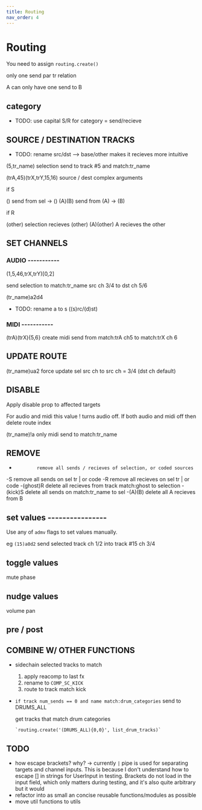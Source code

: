 ```yaml
---
title: Routing
nav_order: 4
---
```


# Routing

You need to assign `routing.create()`

only one send par tr relation

A can only have one send to B

## category ##################################################

- TODO: use capital S/R for category = send/recieve


## SOURCE / DESTINATION TRACKS ##################################

- TODO: rename src/dst -->  base/other
    makes it recieves more intuitive


(5,tr_name)               selection send to track #5 and match:tr_name

(trA,45)(trX,trY,15,16)   source / dest complex arguments


if S

()        send from sel -> ()
(A)(B)    send from (A) -> (B)

if R

(other)        selection recieves (other)
(A)(other)    A recieves the other


## SET CHANNELS ################################################

### AUDIO -----------


(1,5,46,trX,trY)[0,2]

send selection to match:tr_name src ch 3/4 to dst ch 5/6

(tr_name)a2d4

- TODO: rename a to s ((s)rc/(d)st)

### MIDI -----------

(trA)(trX){5,6}   create midi send from match:trA ch5 to match:trX ch 6

## UPDATE ROUTE ###############################################

(tr_name)ua2      force update sel src ch to src ch = 3/4 (dst ch default)

## DISABLE ###################################################

Apply disable prop to affected targets

For audio and midi this value ! turns audio off. If both audio and midi off
then delete route index

(tr_name)!a     only midi send to match:tr_name

## REMOVE ####################################################

-             remove all sends / recieves of selection, or coded sources
-S            remove all sends on sel tr | or code
-R            remove all recieves on sel tr | or code
-(ghost)R     delete all recieves from track match:ghost to selection
-(kick)S      delete all sends on match:tr_name to sel
-(A)(B)       delete all A recieves from B


## set values ----------------

Use any of `admv` flags to set values manually.

eg `(15)a0d2` send selected track ch 1/2 into track #15 ch 3/4

## toggle values

mute
phase

## nudge values ###############################################

volume
pan

## pre / post ##################################################


## COMBINE W/ OTHER FUNCTIONS ##################################

- sidechain selected tracks to match

    1. apply reacomp to last fx
    2. rename to `COMP_SC_KICK`
    3. route to track match kick

- `if track num_sends == 0 and name match:drum_categories` send to DRUMS_ALL

    get tracks that match drum categories
    
      `routing.create('(DRUMS_ALL){0,0}', list_drum_tracks)`


## TODO

- how escape brackets?
    why? -> currently `|` pipe is used for separating targets and channel inputs.
    This is because I don't understand how to escape [] in strings for UserInput in
    testing. Brackets do not load in the input field, which only matters during testing,
    and it's also quite arbitrary but it would
- refactor into as small an concise reusable functions/modules as possible
- move util functions to utils
